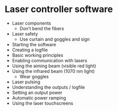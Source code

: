 # Laser controller software

- Laser components
	- Don't bend the fibers
- Laser safety
	- Use curtain and goggles and sign
- Starting the software
- Creating a logfile
- Basic working principles
- Enabling communication with lasers
- Using the aiming beam (visible red light)
- Using the infrared beam (1070 nm light)
	- Wear goggles
- Laser pulsing
- Understanding the outputs / logfile
- Setting an output power
- Automatic power ramping
- Using the laser touchscreens